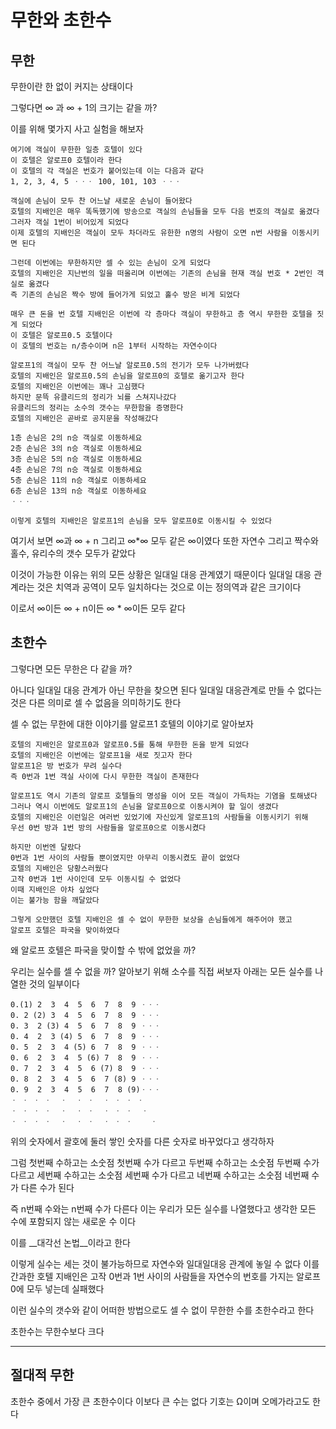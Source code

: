 # 무한와 초한수

## 무한

무한이란 한 없이 커지는 상태이다

그렇다면 ∞ 과 ∞ + 1의 크기는 같을 까?

이를 위해 몇가지 사고 실험을 해보자

```
여기에 객실이 무한한 일층 호텔이 있다
이 호텔은 알로프0 호텔이라 한다
이 호텔의 각 객실은 번호가 붙어있는데 이는 다음과 같다
1, 2, 3, 4, 5 ㆍㆍㆍ 100, 101, 103 ㆍㆍㆍ

객실에 손님이 모두 찬 어느날 새로운 손님이 들어왔다
호텔의 지배인은 매우 똑독했기에 방송으로 객실의 손님들을 모두 다음 번호의 객실로 옮겼다
그러자 객실 1번이 비어있게 되었다
이제 호텔의 지배인은 객실이 모두 차더라도 유한한 n명의 사람이 오면 n번 사람을 이동시키면 된다

그런데 이번에는 무한하지만 셀 수 있는 손님이 오게 되었다
호텔의 지배인은 지난번의 일을 떠올리며 이번에는 기존의 손님을 현재 객실 번호 * 2번인 객실로 옮겼다
즉 기존의 손님은 짝수 방에 들어가게 되었고 홀수 방은 비게 되었다

매우 큰 돈을 번 호텔 지배인은 이번에 각 층마다 객실이 무한하고 층 역시 무한한 호텔을 짓게 되었다
이 호텔은 알로프0.5 호텔이다
이 호텔의 번호는 n/층수이며 n은 1부터 시작하는 자연수이다

알로프1의 객실이 모두 찬 어느날 알로프0.5의 전기가 모두 나가버렸다
호텔의 지배인은 알로프0.5의 손님을 알로프0의 호텔로 옮기고자 한다
호텔의 지배인은 이번에는 꽤나 고심했다
하지만 문뜩 유클리드의 정리가 뇌를 스쳐지나갔다
유클리드의 정리는 소수의 갯수는 무한함을 증명한다
호텔의 지배인은 곧바로 공지문을 작성해갔다

1층 손님은 2의 n승 객실로 이동하세요
2층 손님은 3의 n승 객실로 이동하세요
3층 손님은 5의 n승 객실로 이동하세요
4층 손님은 7의 n승 객실로 이동하세요
5층 손님은 11의 n승 객실로 이동하세요
6층 손님은 13의 n승 객실로 이동하세요
ㆍㆍㆍ

이렇게 호텔의 지배인은 알로프1의 손님을 모두 알로프0로 이동시킬 수 있었다
```

여기서 보면  ∞과  ∞ + n 그리고 ∞*∞ 모두 같은  ∞이였다
또한 자연수 그리고 짝수와 홀수, 유리수의 갯수 모두가 같았다

이것이 가능한 이유는 위의 모든 상황은 일대일 대응 관계였기 때문이다
일대일 대응 관계라는 것은 치역과 공역이 모두 일치하다는 것으로 이는 정의역과 같은 크기이다

이로서 ∞이든 ∞ + n이든 ∞ * ∞이든 모두 같다



## 초한수

그렇다면 모든 무한은 다 같을 까?

아니다 일대일 대응 관계가 아닌 무한을 찾으면 된다
일대일 대응관계로 만들 수 없다는 것은 다른 의미로 셀 수 없음을 의미하기도 한다

셀 수 없는 무한에 대한 이야기를 알로프1 호텔의 이야기로 알아보자

```
호텔의 지배인은 알로프0과 알로프0.5를 통해 무한한 돈을 받게 되었다
호텔의 지배인은 이번에는 알로프1을 새로 짓고자 한다
알로프1은 방 번호가 무려 실수다
즉 0번과 1번 객실 사이에 다시 무한한 객실이 존재한다

알로프1도 역시 기존의 알로프 호텔들의 명성을 이어 모든 객실이 가득차는 기염을 토해냈다
그러나 역시 이번에도 알로프1의 손님을 알로프0으로 이동시켜야 할 일이 생겼다
호텔의 지배인은 이런일은 여러번 있었기에 자신있게 알로프1의 사람들을 이동시키기 위해
우선 0번 방과 1번 방의 사람들을 알로프0으로 이동시켰다

하지만 이번엔 달랐다
0번과 1번 사이의 사람들 뿐이였지만 아무리 이동시켰도 끝이 없었다
호텔의 지배인은 당황스러웠다
고작 0번과 1번 사이인데 모두 이동시킬 수 없었다
이때 지배인은 아차 싶었다
이는 불가능 함을 깨달았다

그렇게 오만했던 호텔 지배인은 셀 수 없이 무한한 보상을 손님들에게 해주어야 했고
알로프 호텔은 파국을 맞이하였다
```

왜 알로프 호텔은 파국을 맞이할 수 밖에 없었을 까?

우리는 실수를 셀 수 없을 까?
알아보기 위해 소수를 직접 써보자
아래는 모든 실수를 나열한 것의 일부이다

```
0.(1) 2  3  4  5  6  7  8  9 ㆍㆍㆍ
0. 2 (2) 3  4  5  6  7  8  9 ㆍㆍㆍ
0. 3  2 (3) 4  5  6  7  8  9 ㆍㆍㆍ
0. 4  2  3 (4) 5  6  7  8  9 ㆍㆍㆍ
0. 5  2  3  4 (5) 6  7  8  9 ㆍㆍㆍ
0. 6  2  3  4  5 (6) 7  8  9 ㆍㆍㆍ
0. 7  2  3  4  5  6 (7) 8  9 ㆍㆍㆍ
0. 8  2  3  4  5  6  7 (8) 9 ㆍㆍㆍ
0. 9  2  3  4  5  6  7  8 (9)ㆍㆍㆍ
ㆍ ㆍ ㆍ ㆍ  ㆍ  ㆍ ㆍ  ㆍ ㆍ ㆍ ㆍ   
ㆍ ㆍ ㆍ ㆍ  ㆍ  ㆍ ㆍ  ㆍ ㆍ ㆍ  ㆍ  
ㆍ ㆍ ㆍ ㆍ  ㆍ  ㆍ ㆍ  ㆍ ㆍ ㆍ    ㆍ
```

위의 숫자에서 괄호에 둘러 쌓인 숫자를 다른 숫자로 바꾸었다고 생각하자

그럼 첫번째 수하고는 소숫점 첫번째 수가 다르고
두번째 수하고는 소숫점 두번째 수가 다르고
세번째 수하고는 소숫점 세번째 수가 다르고
네번째 수하고는 소숫점 네번째 수가 다른 수가 된다

즉 n번째 수와는 n번째 수가 다른다
이는 우리가 모든 실수를 나열했다고 생각한 모든 수에 포함되지 않는 새로운 수 이다

이를 __대각선 논법__이라고 한다

이렇게 실수는 세는 것이 불가능하므로 자연수와 일대일대응 관계에 놓일 수 없다
이를 간과한 호텔 지배인은 고작 0번과 1번 사이의 사람들을 자연수의 번호를 가지는 알로프0에 모두 넣는데 실패했다

이런 실수의 갯수와 같이 어떠한 방법으로도 셀 수 없이 무한한 수를 초한수라고 한다

초한수는 무한수보다 크다



---

## 절대적 무한

초한수 중에서 가장 큰 초한수이다 이보다 큰 수는 없다
기호는 Ω이며 오메가라고도 한다









